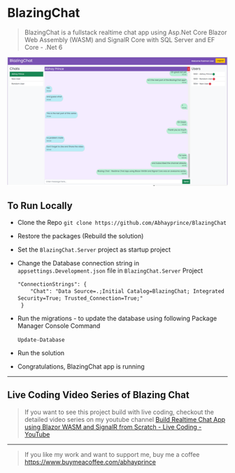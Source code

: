 # BlazingChat

> BlazingChat is a fullstack realtime chat app using Asp.Net Core Blazor Web Assembly (WASM) and SignalR Core with SQL Server and EF Core - .Net 6


![BlazingChat](https://github.com/Abhayprince/BlazingChat/blob/master/Blazing-Chat-Final.png)

## To Run Locally
- Clone the Repo
    `git clone https://github.com/Abhayprince/BlazingChat `
    
- Restore the packages (Rebuild the solution)
    
- Set the `BlazingChat.Server` project as startup project
    
- Change the Database connection string in `appsettings.Development.json` file in `BlazingChat.Server` Project
    ```
    "ConnectionStrings": {
        "Chat": "Data Source=.;Initial Catalog=BlazingChat; Integrated Security=True; Trusted_Connection=True;"
     }
     ``` 
     
- Run the migrations - to update the database using following Package Manager Console Command
    
    `Update-Database`

- Run the solution

- Congratulations, BlazingChat  app is running
---------------------------------------
## Live Coding Video Series of Blazing Chat
> If you want to see this project build with live coding, checkout the detailed video series on my youtube channel
> [Build Realtime Chat App using Blazor WASM and SignalR from Scratch - Live Coding - YouTube](https://www.youtube.com/playlist?list=PLlgYGDJXMjDYOvwKk4UjmvIUB_z055Tkb)

-------------------------------

> If you like my work and want to support me, buy me a coffee https://www.buymeacoffee.com/abhayprince
